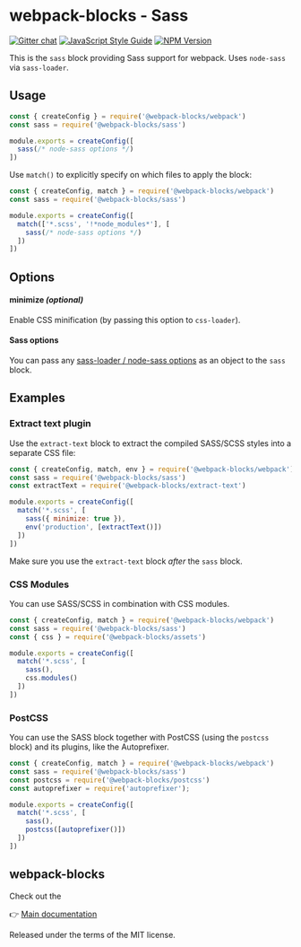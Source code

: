 # webpack-blocks - Sass

[![Gitter chat](https://badges.gitter.im/webpack-blocks.svg)](https://gitter.im/webpack-blocks)
[![JavaScript Style Guide](https://img.shields.io/badge/code%20style-standard-brightgreen.svg)](http://standardjs.com/)
[![NPM Version](https://img.shields.io/npm/v/@webpack-blocks/sass.svg)](https://www.npmjs.com/package/@webpack-blocks/sass)

This is the `sass` block providing Sass support for webpack. Uses `node-sass` via `sass-loader`.


## Usage

```js
const { createConfig } = require('@webpack-blocks/webpack')
const sass = require('@webpack-blocks/sass')

module.exports = createConfig([
  sass(/* node-sass options */)
])
```

Use `match()` to explicitly specify on which files to apply the block:

```js
const { createConfig, match } = require('@webpack-blocks/webpack')
const sass = require('@webpack-blocks/sass')

module.exports = createConfig([
  match(['*.scss', '!*node_modules*'], [
    sass(/* node-sass options */)
  ])
])
```


## Options

#### minimize *(optional)*
Enable CSS minification (by passing this option to `css-loader`).

#### Sass options

You can pass any [sass-loader / node-sass options](https://github.com/sass/node-sass#options) as an object to the `sass` block.


## Examples

### Extract text plugin

Use the `extract-text` block to extract the compiled SASS/SCSS styles into a separate CSS file:

```js
const { createConfig, match, env } = require('@webpack-blocks/webpack')
const sass = require('@webpack-blocks/sass')
const extractText = require('@webpack-blocks/extract-text')

module.exports = createConfig([
  match('*.scss', [
    sass({ minimize: true }),
    env('production', [extractText()])
  ])
])
```

Make sure you use the `extract-text` block *after* the `sass` block.


### CSS Modules

You can use SASS/SCSS in combination with CSS modules.

```js
const { createConfig, match } = require('@webpack-blocks/webpack')
const sass = require('@webpack-blocks/sass')
const { css } = require('@webpack-blocks/assets')

module.exports = createConfig([
  match('*.scss', [
    sass(),
    css.modules()
  ])
])
```


### PostCSS

You can use the SASS block together with PostCSS (using the `postcss` block) and its plugins, like the Autoprefixer.

```js
const { createConfig, match } = require('@webpack-blocks/webpack')
const sass = require('@webpack-blocks/sass')
const postcss = require('@webpack-blocks/postcss')
const autoprefixer = require('autoprefixer');

module.exports = createConfig([
  match('*.scss', [
    sass(),
    postcss([autoprefixer()])
  ])
])
```


## webpack-blocks

Check out the

👉 [Main documentation](https://github.com/andywer/webpack-blocks)

Released under the terms of the MIT license.
